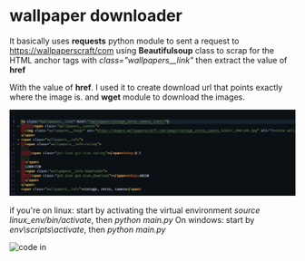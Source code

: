 # wallpaper downloader

It basically uses __requests__ python module to sent a request to <https://wallpaperscraft/com>
using  __Beautifulsoup__ class to scrap for the HTML anchor tags with *class="wallpapers__link"* then
extract the value of __href__

With the value of __href__. I used it to create download url that points exactly where the image is.
and __wget__ module to download the images.

![How the anchor is describe on the website](/img/anchor_tag.png)

if you're on linux: start by activating the virtual environment *source linux_env/bin/activate*, then *python main.py*
On windows: start by *env\scripts\activate*, then *python main.py*

![code in](/img/screenshot.png)
